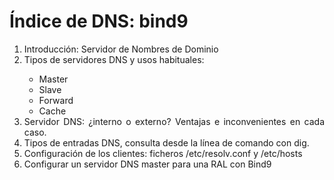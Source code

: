 # Índice de DNS: bind9
<div class="box generalbox generalboxcontent boxaligncenter clearfix"> 
  <ol> 
    <li style="text-align: justify;">Introducción: Servidor de Nombres de Dominio<br /></li> 
    <li style="text-align: justify;">Tipos de servidores DNS y usos habituales:</li> 
    <ul style="text-align: justify;"> 
      <li>Master</li> 
      <li>Slave</li> 
      <li>Forward</li> 
      <li>Cache</li> 
    </ul> 
    <li style="text-align: justify;">Servidor DNS: ¿interno o externo? Ventajas e inconvenientes en cada caso.</li> 
    <li style="text-align: justify;">Tipos de entradas DNS, consulta desde la línea de comando con dig.<br /></li> 
    <li style="text-align: justify;">Configuración de los clientes: ficheros /etc/resolv.conf y /etc/hosts </li> 
    <li style="text-align: justify;">Configurar un servidor DNS master para una RAL con Bind9</li> 
  </ol></div>
